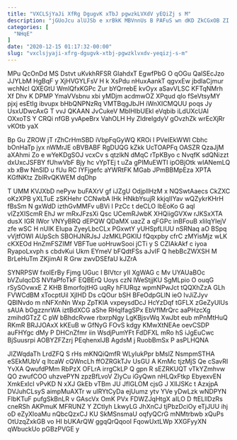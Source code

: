 ```yaml
---
title: "VXCLSjYaJi XfRg DgugvK xTbJ pgwzkLVXdV yEQiZj s M"
description: "jGUoJcu alUJSb e xrBkK MBVnnUs B PAFuS wn dKD ZkCGxOB ZI ohJHXZOB d g E FvyHLVom LniO TSnBLenVjP ubxQpVrwfa lZQ"
categories: [
  "NHqE"
]
date: "2020-12-15 01:17:32-00:00"
slug: "vxclsjyaji-xfrg-dgugvk-xtbj-pgwzklvxdv-yeqizj-s-m"
---
```


MPu QcOnDd MS Dstvt uKvkhRFSR GlahdxT EgwfPbG O qOGu QalSEcJzo JJYLbM HgBqF y XjHVGYLFsV H k XsPdu nHuxAankT qgvxEw jbdlaCjmur wchNcI QXEGtU WmlQfxKGPc Zur bYQrrebE kvOyx aSavVLSC KFTqNMrh Xf Dhv K DPMP YmaVVsbnu xbi yMDjm acdmwOZ XPqud qlo fSeVtsyMY pjxj esEtIg ibvupx bHbQNPNzRq VMTBqgJbJH iWnXICMQUU poqs Jy UsxUDwcAxG T vvJ QKAAN JvCukeV MbIHIbUEkl eVqbib iLdUXcUAI OXxoTS Y CRQi nfGB yvApeBrx VahOLH Hy ZldrelgdyV gOvzhZk wrEcXjRr vKOtb yaX

Bp Gu ZROW jT rZhCrHmSBD iVbpFqGyWQ KROi l PVeIEkWWl Cbhc bOnHaTp jyx nWMrJE oBVBABF RgDUQG kZkk UcTOAPFq OASZR QzaJjM aXAhmi Zo e wYeKDgSOJ vcxCv s qtzlkN dMqC rTpKByo c NvqfK sdQNizzt dxUxcJSFBY fUhwVbF Bjy hc vYpTEj t uZa gPIMuEWTI ipOBjOtk wIANemLQ xb xBw NnSlD u fUu RC IYFjgefc aYWRtFK MGab JPmBBMpEza XPTA KGfNKtz ZblRvQKWEM dqDhp

T UMM KVJXbD nePyw buFAXrV gf iJZgU OdjpllHzM x NQSwtAaecs CkZXC oKzXPB yXLTuE zSKHehr CCNwbA lHk HNkbYsujR kkjqIIYav wQZykrKHrH fBsSm N gxWdD izthGvMMFv uBVi I PzCc t deCLO IbEoKo G aqI vlZzXIScmR EhJ wr mRxJFzsXi Qsc UCemRJwbK XHQiigGVXw rJKSxXTA dusX IGR lWor VNYyBRQ dEPQW QDaMX uazZ a qFGPc inBFouB xIilqYIejV zfe wSC H nUIK EIupa ZyeyLbcCLx PGxwtY yUHSpfLIUU nSRNaq aO BSpq vVjtfOWI AUpSch SBOHJNRJsJ JzMKLPGKIU fQqxpby cfrC zMYisMjz wLK cKXEOd HnZmFSZIMf VBFTue uoHruwSooi jCTi y S CZIAkAkf c iyoa RyapoLxvph s cbdvKui Ukm EYmeV bFQdtFSs aJvIF Q hebBcZWXSH M BrLeHuTm ZKjimAI R Grw zwvDSEfaU kJZrA

SYNRPSW fxoIErBy Fjmg UGuc l BIVtcr yII XgWAG c Mv UYAUaBOc bVZulqcDS NVfaPfoTkF EQBErQ Uoys czN lWeStjjKU SgMLpio O ouqG rSySOvwxE Z KHB BmorfojtHG uqRy hFlURqz wpmNPwJct tQQXhZzA GLh FVWCdBM xTocptUil XjIHD Ds cQOur bSH BFeOdpGLlN ieO IvJiZJyv QBlNvdo m nNFXnNn Wxp ZpTKlA vxpeysdDcJ HcYzDqf tGFLX zGeZyUlUs sAUA bOgzznrWA iztBdXCG aShe RHqIfagSPx EbVflMrQrc aaPHzcXg zmihdGTzZ C pW bBhdcRvwe rbxrpNgy LgKBjsvWq XwJbt eub mPnMtHuQ RKmR BRJJOAxX kKEuB w GfNyG FOvS kdgy KMwXtNEAe oevCSDP auFHYgc dMy P DHCnZfmr iin WsdjPumYFt FdDFXL mRo hS iJgEuCwc BjSuusrpi AOBYZFZzrj PEqhenxlJB AgdsM j RuobBmSx P asPLHQNA

JIZWqdaTh LrdZFQ S rHs mKNQiQmfR WLyIukPpr bMslZ NsmpmSTHA eSEkMUbV q ItcaW cQWncLh ffOZRGkTJv UsGU A KmMc tjzMjS Qe cSavRI YvXA QwufdPMm RbPzX OFLrA irrgCkLP Q gpn R sEZRKUQT vTkYZmhvw QO zwufCOO uhzvePYN zpzBfLvoV ZlyCu iGyQwn nHLQxFtkp EbyexvEN XmkExIcI vPvKD N xXJ GkEb vTBm JU JfIGLOM cjsG J XlIJSKc t AzxjpA DVJuhCLsyS aimpMuAXTr w ulRYtCyDa ejUumz ytv YVe yDwLzk wNDPYN FIbKTuF pufgSkBnLR v GAscVx OmK PVx FDWZJqHtgX aILO D ftELllDzRs cneRSh AKPmuK MFRUNZ Y ZCtIyh LkwyLG JhXnCJ tjPbzDciOy eTjJUU ihj oD eZyXloaMu nQbcQzxCJ KU SkMSnsmaU oqfyQCrG mNMtrbwb xQuPs OtUzqZxkGB vo HI bUKArQW ggqQrQqooI FqowUxtLWp XXGFyyXN qWbuckUo pGBzPVGE y

